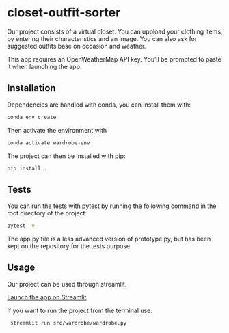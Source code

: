 # closet-outfit-sorter
Our project consists of a virtual closet. You can uppload your clothing items, by entering their characteristics and an image. You can also ask for suggested outfits base on occasion and weather. 

This app requires an OpenWeatherMap API key. You’ll be prompted to paste it when launching the app.

## Installation

Dependencies are handled with conda, you can install them with:
```sh
conda env create
```
Then activate the environment with
```sh
conda activate wardrobe-env
```
The project can then be installed with pip:
```sh
pip install .
```

## Tests

You can run the tests with pytest by running the following command in the root directory of the project:
```sh
pytest -v
```
The app.py file is a less advanced version of prototype.py, but has been kept on the repository for the tests purpose. 


## Usage
Our project can be used through streamlit. 

[Launch the app on Streamlit](https://your-app-name.streamlit.app)

If you want to run the project from the terminal use: 
```sh
 streamlit run src/wardrobe/wardrobe.py
```
